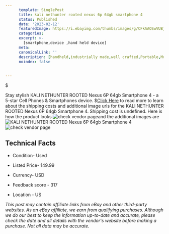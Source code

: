 ```yaml
---
      template: SinglePost
      title: kali nethunter rooted nexus 6p 64gb smartphone 4
      status: Published
      date: '2023-02-12'
      featuredImage: https://i.ebayimg.com/thumbs/images/g/CFkAAOSwVUBj4GBB/s-l225.jpg
      categories: 
      excerpt: >-
        [smartphone,device ,hand held device]
      meta:
      canonicalLink: ''
      description: [handheld,industrially made,well crafted,Portable,Mobile,Compact,Convenient,Lightweight,Maneuverable,Man-portable,Miniature,Carriable,Hand-held,Light,Holdable,Transportable,Mobile device,Pocket-sized,On-the-go,Wireless,Cordless,Compact size,Convenient size, smartphone,device ,hand held device]
      noindex: false
      
        
---
```

$

Stay stylish KALI NETHUNTER ROOTED Nexus 6P  64gb Smartphone 4 - a 5-star Cell Phones & Smartphones device.
$[Click Here](https://www.ebay.com/itm/304795036182?hash=item46f7332a16%3Ag%3ACFkAAOSwVUBj4GBB&mkevt=1&mkcid=1&mkrid=711-53200-19255-0&campid=%253CePNCampaignId%253E&customid=%253CreferenceId%253E&toolid=10049) to read more to learn about the shipping costs and additional image urls for the KALI NETHUNTER ROOTED Nexus 6P  64gb Smartphone 4. Shipping cost is undefined. Here is how the product looks ![check vendor page](https://i.ebayimg.com/thumbs/images/g/CFkAAOSwVUBj4GBB/s-l225.jpg)and the additional images are![KALI NETHUNTER ROOTED Nexus 6P  64gb Smartphone 4](https://i.ebayimg.com/images/g/CFkAAOSwVUBj4GBB/s-l1600.jpg)![check vendor page](https://origin-galleryplus.ebayimg.com/ws/web/304795036182_2_0_1/225x225.jpg,https://origin-galleryplus.ebayimg.com/ws/web/304795036182_3_0_1/225x225.jpg,https://origin-galleryplus.ebayimg.com/ws/web/304795036182_4_0_1/225x225.jpg,https://origin-galleryplus.ebayimg.com/ws/web/304795036182_5_0_1/225x225.jpg,https://origin-galleryplus.ebayimg.com/ws/web/304795036182_6_0_1/225x225.jpg,https://origin-galleryplus.ebayimg.com/ws/web/304795036182_7_0_1/225x225.jpg,https://origin-galleryplus.ebayimg.com/ws/web/304795036182_8_0_1/225x225.jpg,https://origin-galleryplus.ebayimg.com/ws/web/304795036182_9_0_1/225x225.jpg,https://origin-galleryplus.ebayimg.com/ws/web/304795036182_10_0_1/225x225.jpg)



 ## Technical Facts 



     
      

 - Condition- Used 


      

 - Listed Price- 149.99 


      

 - Currency- USD 


      

 - Feedback score - 317 


      

 - Location - US 


      
      

 *_This post may contain affiliate links from eBay and other third-party websites. As an eBay affiliate, we earn from qualifying purchases. Although we do our best to keep the information up-to-date and accurate, please check the date and all details with the vendor's website before making a purchase. Not all data may be accurate._*






